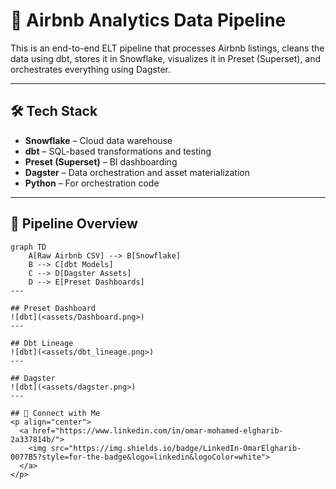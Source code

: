 # 🏡 Airbnb Analytics Data Pipeline

This is an end-to-end ELT pipeline that processes Airbnb listings, cleans the data using dbt, stores it in Snowflake, visualizes it in Preset (Superset), and orchestrates everything using Dagster.

---

## 🛠️ Tech Stack

- **Snowflake** – Cloud data warehouse
- **dbt** – SQL-based transformations and testing
- **Preset (Superset)** – BI dashboarding
- **Dagster** – Data orchestration and asset materialization
- **Python** – For orchestration code

---

## 🔁 Pipeline Overview

```mermaid
graph TD
    A[Raw Airbnb CSV] --> B[Snowflake]
    B --> C[dbt Models]
    C --> D[Dagster Assets]
    D --> E[Preset Dashboards]
---

## Preset Dashboard 
![dbt](<assets/Dashboard.png>)
---

## Dbt Lineage
![dbt](<assets/dbt_lineage.png>)
---

## Dagster
![dbt](<assets/dagster.png>)
---

## 🔗 Connect with Me  
<p align="center">
  <a href="https://www.linkedin.com/in/omar-mohamed-elgharib-2a337814b/">
    <img src="https://img.shields.io/badge/LinkedIn-OmarElgharib-0077B5?style=for-the-badge&logo=linkedin&logoColor=white">
  </a>
</p>

